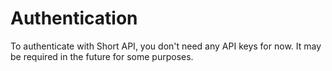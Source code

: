 # Authentication

To authenticate with Short API, you don't need any API keys for now. It may be required in the future for some purposes.
